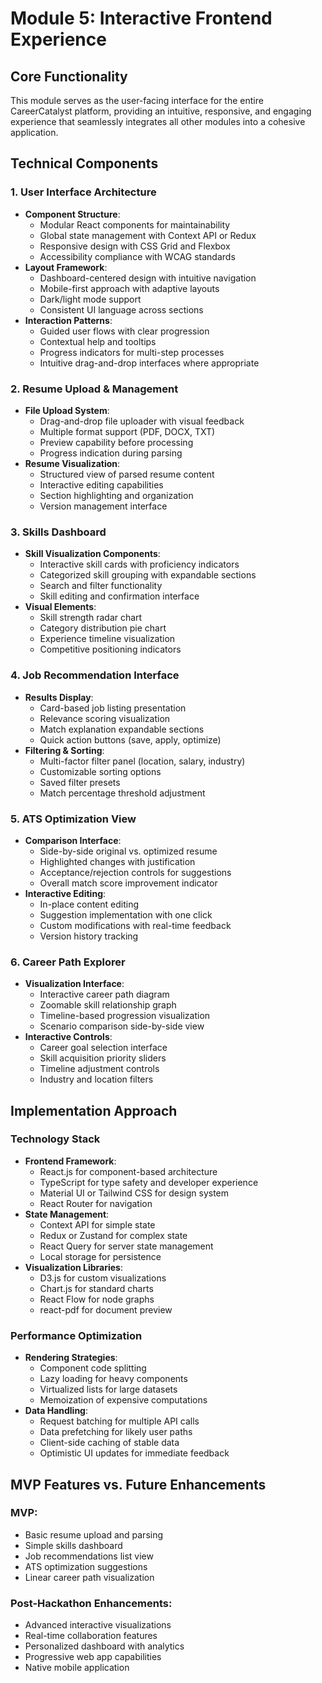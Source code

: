 # Module 5: Interactive Frontend Experience

## Core Functionality

This module serves as the user-facing interface for the entire CareerCatalyst platform, providing an intuitive, responsive, and engaging experience that seamlessly integrates all other modules into a cohesive application.

## Technical Components

### 1. User Interface Architecture

- **Component Structure**:
  - Modular React components for maintainability
  - Global state management with Context API or Redux
  - Responsive design with CSS Grid and Flexbox
  - Accessibility compliance with WCAG standards
- **Layout Framework**:
  - Dashboard-centered design with intuitive navigation
  - Mobile-first approach with adaptive layouts
  - Dark/light mode support
  - Consistent UI language across sections
- **Interaction Patterns**:
  - Guided user flows with clear progression
  - Contextual help and tooltips
  - Progress indicators for multi-step processes
  - Intuitive drag-and-drop interfaces where appropriate

### 2. Resume Upload & Management

- **File Upload System**:
  - Drag-and-drop file uploader with visual feedback
  - Multiple format support (PDF, DOCX, TXT)
  - Preview capability before processing
  - Progress indication during parsing
- **Resume Visualization**:
  - Structured view of parsed resume content
  - Interactive editing capabilities
  - Section highlighting and organization
  - Version management interface

### 3. Skills Dashboard

- **Skill Visualization Components**:
  - Interactive skill cards with proficiency indicators
  - Categorized skill grouping with expandable sections
  - Search and filter functionality
  - Skill editing and confirmation interface
- **Visual Elements**:
  - Skill strength radar chart
  - Category distribution pie chart
  - Experience timeline visualization
  - Competitive positioning indicators

### 4. Job Recommendation Interface

- **Results Display**:
  - Card-based job listing presentation
  - Relevance scoring visualization
  - Match explanation expandable sections
  - Quick action buttons (save, apply, optimize)
- **Filtering & Sorting**:
  - Multi-factor filter panel (location, salary, industry)
  - Customizable sorting options
  - Saved filter presets
  - Match percentage threshold adjustment

### 5. ATS Optimization View

- **Comparison Interface**:
  - Side-by-side original vs. optimized resume
  - Highlighted changes with justification
  - Acceptance/rejection controls for suggestions
  - Overall match score improvement indicator
- **Interactive Editing**:
  - In-place content editing
  - Suggestion implementation with one click
  - Custom modifications with real-time feedback
  - Version history tracking

### 6. Career Path Explorer

- **Visualization Interface**:
  - Interactive career path diagram
  - Zoomable skill relationship graph
  - Timeline-based progression visualization
  - Scenario comparison side-by-side view
- **Interactive Controls**:
  - Career goal selection interface
  - Skill acquisition priority sliders
  - Timeline adjustment controls
  - Industry and location filters

## Implementation Approach

### Technology Stack

- **Frontend Framework**:
  - React.js for component-based architecture
  - TypeScript for type safety and developer experience
  - Material UI or Tailwind CSS for design system
  - React Router for navigation
- **State Management**:
  - Context API for simple state
  - Redux or Zustand for complex state
  - React Query for server state management
  - Local storage for persistence
- **Visualization Libraries**:
  - D3.js for custom visualizations
  - Chart.js for standard charts
  - React Flow for node graphs
  - react-pdf for document preview

### Performance Optimization

- **Rendering Strategies**:
  - Component code splitting
  - Lazy loading for heavy components
  - Virtualized lists for large datasets
  - Memoization of expensive computations
- **Data Handling**:
  - Request batching for multiple API calls
  - Data prefetching for likely user paths
  - Client-side caching of stable data
  - Optimistic UI updates for immediate feedback

## MVP Features vs. Future Enhancements

### MVP:

- Basic resume upload and parsing
- Simple skills dashboard
- Job recommendations list view
- ATS optimization suggestions
- Linear career path visualization

### Post-Hackathon Enhancements:

- Advanced interactive visualizations
- Real-time collaboration features
- Personalized dashboard with analytics
- Progressive web app capabilities
- Native mobile application

